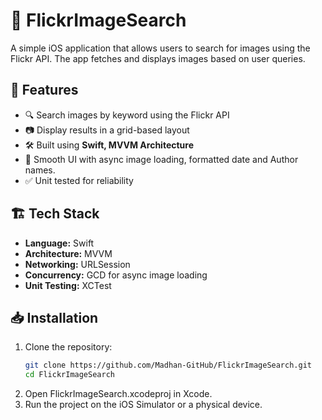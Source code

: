# 📸 FlickrImageSearch

A simple iOS application that allows users to search for images using the Flickr API. The app fetches and displays images based on user queries. 

## 🚀 Features
- 🔍 Search images by keyword using the Flickr API
- 📷 Display results in a grid-based layout
- 🛠 Built using **Swift, MVVM Architecture**
- 🎨 Smooth UI with async image loading, formatted date and Author names.
- ✅ Unit tested for reliability

## 🏗 Tech Stack
- **Language:** Swift
- **Architecture:** MVVM
- **Networking:** URLSession
- **Concurrency:** GCD for async image loading
- **Unit Testing:** XCTest

## 📥 Installation
1. Clone the repository:
   ```sh
   git clone https://github.com/Madhan-GitHub/FlickrImageSearch.git
   cd FlickrImageSearch

2. Open FlickrImageSearch.xcodeproj in Xcode.
3. Run the project on the iOS Simulator or a physical device.
